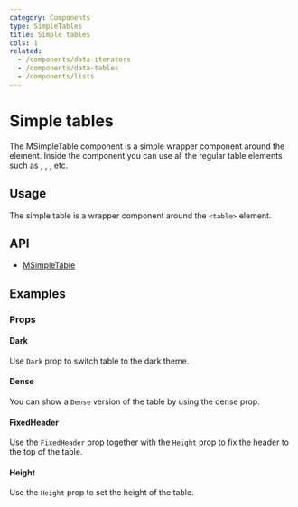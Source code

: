 ```yaml
---
category: Components
type: SimpleTables
title: Simple tables
cols: 1
related:
  - /components/data-iterators
  - /components/data-tables
  - /components/lists
---
```


# Simple tables

The MSimpleTable component is a simple wrapper component around the <table> element. Inside the component you can use all the regular table elements such as <thead>, <tbody>, <tr>, etc.

## Usage

The simple table is a wrapper component around the `<table>` element.

<simple-tables-usage></simple-tables-usage>

## API

- [MSimpleTable](/api/MSimpleTable)

## Examples

### Props

#### Dark

Use `Dark` prop to switch table to the dark theme.

<example file="" />

#### Dense

You can show a `Dense` version of the table by using the dense prop.

<example file="" />

#### FixedHeader

Use the `FixedHeader` prop together with the `Height` prop to fix the header to the top of the table.

<example file="" />

#### Height

Use the `Height` prop to set the height of the table.

<example file="" />